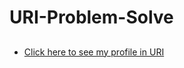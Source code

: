 # URI-Problem-Solve
##
* [Click here to see my profile in URI](https://www.beecrowd.com.br/judge/en/profile/593159)